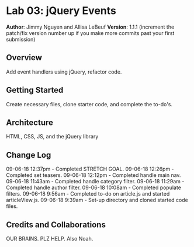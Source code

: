 # Lab 03: jQuery Events

**Author**: Jimmy Nguyen and Allisa LeBeuf
**Version**: 1.1.1 (increment the patch/fix version number up if you make more commits past your first submission)

## Overview
Add event handlers using jQuery, refactor code.

## Getting Started
Create necessary files, clone starter code, and complete the to-do's.

## Architecture
HTML, CSS, JS, and the jQuery library

## Change Log
09-06-18 12:37pm - Completed STRETCH GOAL.
09-06-18 12:26pm - Completed set teasers.
09-06-18 12:12pm - Completed handle main nav.
09-06-18 11:43am - Completed handle category filter.
09-06-18 11:29am - Completed handle author filter.
09-06-18 10:08am - Completed populate filters.
09-06-18 9:56am - Completed to-do on article.js and started articleView.js.
09-06-18 9:39am - Set-up directory and cloned started code files.


## Credits and Collaborations
OUR BRAINS. PLZ HELP. Also Noah.
